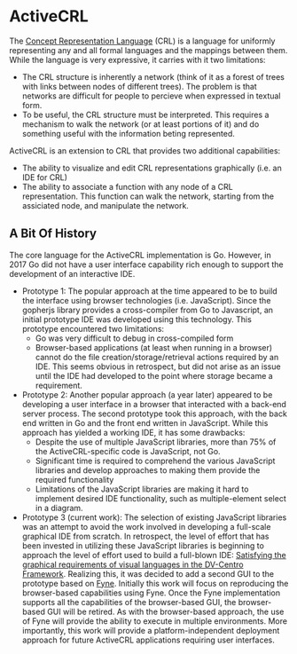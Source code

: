 # ActiveCRL

The [Concept Representation Language](http://https://ieeexplore.ieee.org/document/8334433) (CRL) is a language for uniformly representing any and all formal languages and the mappings between them. While the language is very expressive, it carries with it two limitations: 
* The CRL structure is inherently a network (think of it as a forest of trees with links between nodes of different trees). The problem is that networks are difficult for people to percieve when expressed in textual form.
* To be useful, the CRL structure must be interpreted. This requires a mechanism to walk the network (or at least portions of it) and do something useful with the information beting represented.

ActiveCRL is an extension to CRL that provides two additional capabilities:
* The ability to visualize and edit CRL representations graphically (i.e. an IDE for CRL)
* The ability to associate a function with any node of a CRL representation. This function can walk the network, starting from the assiciated node, and manipulate the network. 

## A Bit Of History
The core language for the ActiveCRL implementation is Go. However, in 2017 Go did not have a user interface capability rich enough to support the development of an interactive IDE. 
* Prototype 1: The popular approach at the time appeared to be to build the interface using browser technologies (i.e. JavaScript). Since the gopherjs library provides a cross-compiler from Go to Javascript, an initial prototype IDE was developed using this technology. This prototype encountered two limitations:
  * Go was very difficult to debug in cross-compiled form
  * Browser-based applications (at least when running in a browser) cannot do the file creation/storage/retrieval actions required by an IDE. This seems obvious in retrospect, but did not arise as an issue until the IDE had developed to the point where storage became a requirement.
* Prototype 2: Another popular approach (a year later) appeared to be developing a user interface in a browser that interacted with a back-end server process. The second prototype took this approach, with the back end written in Go and the front end written in JavaScript. While this approach has yielded a working IDE, it has some drawbacks:
  * Despite the use of multiple JavaScript libraries, more than 75% of the ActiveCRL-specific code is JavaScript, not Go.
  * Significant time is required to comprehend the various JavaScript libraries and develop approaches to making them provide the required functionality
  * Limitations of the JavaScript libraries are making it hard to implement desired IDE functionality, such as multiple-element select in a diagram.
* Prototype 3 (current work): The selection of existing JavaScript libraries was an attempt to avoid the work involved in developing a full-scale graphical IDE from scratch. In retrospect, the level of effort that has been invested in utilizing these JavaScript libraries is beginning to approach the level of effort used to build a full-blown IDE: [Satisfying the graphical requirements of visual languages in the DV-Centro Framework](https://ieeexplore.ieee.org/document/626562). Realizing this, it was decided to add a second GUI to the prototype based on [Fyne](https://fyne.io/). Initially this work will focus on reproducing the browser-based capabilities using Fyne. Once the Fyne implementation supports all the capabilities of the browser-based GUI, the browser-based GUI will be retired. As with the browser-based approach, the use of Fyne will provide the ability to execute in multiple environments. More importantly, this work will provide a platform-independent deployment approach for future ActiveCRL applications requiring user interfaces.

